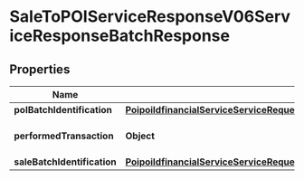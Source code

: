 # SaleToPOIServiceResponseV06ServiceResponseBatchResponse

## Properties
Name | Type | Description | Notes
------------ | ------------- | ------------- | -------------
**poIBatchIdentification** | [**PoipoiIdfinancialServiceServiceRequestBalanceInquiryRequestSaleTransactionIdentification**](PoipoiIdfinancialServiceServiceRequestBalanceInquiryRequestSaleTransactionIdentification.md) |  |  [optional]
**performedTransaction** | **Object** | Performed transaction content. |  [optional]
**saleBatchIdentification** | [**PoipoiIdfinancialServiceServiceRequestBalanceInquiryRequestSaleTransactionIdentification**](PoipoiIdfinancialServiceServiceRequestBalanceInquiryRequestSaleTransactionIdentification.md) |  |  [optional]
